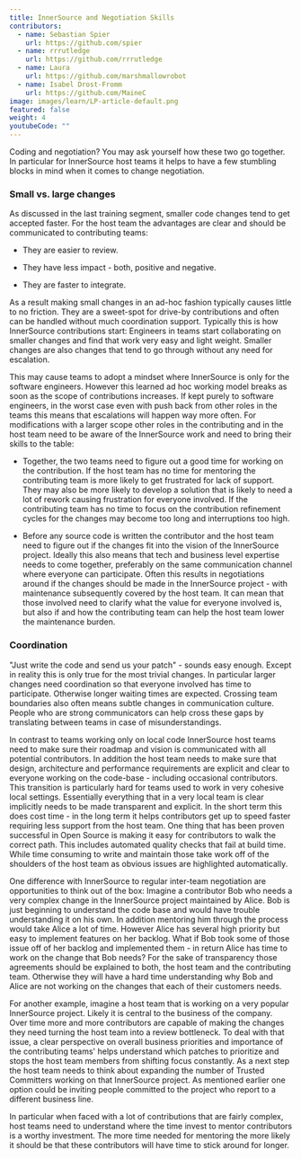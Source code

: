 ```yaml
---
title: InnerSource and Negotiation Skills
contributors:
  - name: Sebastian Spier
    url: https://github.com/spier
  - name: rrrutledge
    url: https://github.com/rrrutledge
  - name: Laura
    url: https://github.com/marshmallowrobot
  - name: Isabel Drost-Fromm
    url: https://github.com/MaineC
image: images/learn/LP-article-default.png
featured: false
weight: 4
youtubeCode: ""
---
```

<div class="paragraph">
<p>Coding and negotiation?
You may ask yourself how these two go together.
In particular for InnerSource host teams it helps to have a few stumbling blocks in mind when it comes to change negotiation.</p>
</div>
<div class="sect2">
<h3 id="_small_vs_large_changes">Small vs. large changes</h3>
<div class="paragraph">
<p>As discussed in the last training segment, smaller code changes tend to get accepted faster.
For the host team the advantages are clear and should be communicated to contributing teams:</p>
</div>
<div class="ulist">
<ul>
<li>
<p>They are easier to review.</p>
</li>
<li>
<p>They have less impact - both, positive and negative.</p>
</li>
<li>
<p>They are faster to integrate.</p>
</li>
</ul>
</div>
<div class="paragraph">
<p>As a result making small changes in an ad-hoc fashion typically causes little to no friction.
They are a sweet-spot for drive-by contributions and often can be handled without much coordination support.
Typically this is how InnerSource contributions start: Engineers in teams start collaborating on smaller changes and find that work very easy and light weight.
Smaller changes are also changes that tend to go through without any need for escalation.</p>
</div>
<div class="paragraph">
<p>This may cause teams to adopt a mindset where InnerSource is only for the software engineers.
However this learned ad hoc working model breaks as soon as the scope of contributions increases.
If kept purely to software engineers, in the worst case even with push back from other roles in the teams this means that escalations will happen way more often.
For modifications with a larger scope other roles in the contributing and in the host team need to be aware of the InnerSource work and need to bring their skills to the table:</p>
</div>
<div class="ulist">
<ul>
<li>
<p>Together, the two teams need to figure out a good time for working on the contribution.
If the host team has no time for mentoring the contributing team is more likely to get frustrated for lack of support.
They may also be more likely to develop a solution that is likely to need a lot of rework causing frustration for everyone involved.
If the contributing team has no time to focus on the contribution refinement cycles for the changes may become too long and interruptions too high.</p>
</li>
<li>
<p>Before any source code is written the contributor and the host team need to figure out if the changes fit into the vision of the InnerSource project.
Ideally this also means that tech and business level expertise needs to come together, preferably on the same communication channel where everyone can participate.
Often this results in negotiations around if the changes should be made in the InnerSource project - with maintenance subsequently covered by the host team.
It can mean that those involved need to clarify what the value for everyone involved is, but also if and how the contributing team can help the host team lower the maintenance burden.</p>
</li>
</ul>
</div>
</div>
<div class="sect2">
<h3 id="_coordination">Coordination</h3>
<div class="paragraph">
<p>"Just write the code and send us your patch" - sounds easy enough.
Except in reality this is only true for the most trivial changes.
In particular larger changes need coordination so that everyone involved has time to participate.
Otherwise longer waiting times are expected.
Crossing team boundaries also often means subtle changes in communication culture.
People who are strong communicators can help cross these gaps by translating between teams in case of misunderstandings.</p>
</div>
<div class="paragraph">
<p>In contrast to teams working only on local code InnerSource host teams need to make sure their roadmap and vision is communicated with all potential contributors.
In addition the host team needs to make sure that design, architecture and performance requirements are explicit and clear to everyone working on the code-base - including occasional contributors.
This transition is particularly hard for teams used to work in very cohesive local settings.
Essentially everything that in a very local team is clear implicitly needs to be made transparent and explicit.
In the short term this does cost time - in the long term it helps contributors get up to speed faster requiring less support from the host team.
One thing that has been proven successful in Open Source is making it easy for contributors to walk the correct path.
This includes automated quality checks that fail at build time.
While time consuming to write and maintain those take work off of the shoulders of the host team as obvious issues are highlighted automatically.</p>
</div>
<div class="paragraph">
<p>One difference with InnerSource to regular inter-team negotiation are opportunities to think out of the box:
Imagine a contributor Bob who needs a very complex change in the InnerSource project maintained by Alice.
Bob is just beginning to understand the code base and would have trouble understanding it on his own.
In addition mentoring him through the process would take Alice a lot of time.
However Alice has several high priority but easy to implement features on her backlog.
What if Bob took some of those issue off of her backlog and implemented them - in return Alice has time to work on the change that Bob needs?
For the sake of transparency those agreements should be explained to both, the host team and the contributing team.
Otherwise they will have a hard time understanding why Bob and Alice are not working on the changes that each of their customers needs.</p>
</div>
<div class="paragraph">
<p>For another example, imagine a host team that is working on a very popular InnerSource project.
Likely it is central to the business of the company.
Over time more and more contributors are capable of making the changes they need turning the host team into a review bottleneck.
To deal with that issue, a clear perspective on overall business priorities and importance of the contributing teams' helps understand which patches to prioritize and stops the host team members from shifting focus constantly.
As a next step the host team needs to think about expanding the number of Trusted Committers working on that InnerSource project.
As mentioned earlier one option could be inviting people committed to the project who report to a different business line.</p>
</div>
<div class="paragraph">
<p>In particular when faced with a lot of contributions that are fairly complex, host teams need to understand where the time invest to mentor contributors is a worthy investment.
The more time needed for mentoring the more likely it should be that these contributors will have time to stick around for longer.</p>
</div>
</div>
<!--- This file autogenerated from https://github.com/InnerSourceCommons/InnerSourceLearningPath/blob/main/scripts -->